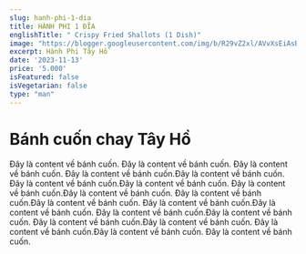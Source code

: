 ```yaml
---
slug: hanh-phi-1-dia
title: HÀNH PHI 1 ĐĨA
englishTitle: " Crispy Fried Shallots (1 Dish)"
image: "https://blogger.googleusercontent.com/img/b/R29vZ2xl/AVvXsEiAsBl74gWQgQyZFcSZOAqHBsv7ArwCM4MCmZzchyJarKve1WryyovH59UeSEFrW9ff1xF2nHYkFeEopIcRdb160i_2qzzHOhdjqhFhaGJrntD6GoT3_oYxJCCT7o7MdEWdnttpiZUoFhzQ_yc60QiTxb258GMYuel8hJOjrWXiKp6g7w/s1600/HanhPhi(1Dia).jpg"
excerpt: Hành Phi Tây Hồ 
date: '2023-11-13'
price: '5.000'
isFeatured: false
isVegetarian: false
type: "man"
---
```

# Bánh cuốn chay Tây Hồ

Đây là content về bánh cuốn. Đây là content về bánh cuốn. Đây là content về bánh cuốn. Đây là content về bánh cuốn.Đây là content về bánh cuốn. Đây là content về bánh cuốn.Đây là content về bánh cuốn. Đây là content về bánh cuốn.Đây là content về bánh cuốn. Đây là content về bánh cuốn.Đây là content về bánh cuốn. Đây là content về bánh cuốn.Đây là content về bánh cuốn. Đây là content về bánh cuốn.Đây là content về bánh cuốn. Đây là content về bánh cuốn.Đây là content về bánh cuốn. Đây là content về bánh cuốn.Đây là content về bánh cuốn. Đây là content về bánh cuốn.